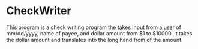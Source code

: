 # CheckWriter
This program is a check writing program the takes input from a user of mm/dd/yyyy, name of payee, and dollar amount from $1 to $10000. It takes the dollar amount and translates into the long hand from of the amount.
